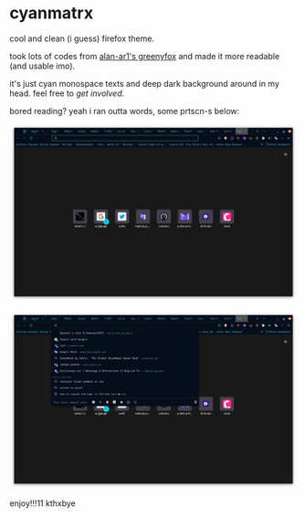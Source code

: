 # cyanmatrx

cool and clean (i guess) firefox theme. 

took lots of codes from [alan-ar1's greenyfox](https://github.com/alan-ar1/greenyfox) and made it more readable (and usable imo).

it's just cyan monospace texts and deep dark background around in my head. feel free to *get involved*.

bored reading? yeah i ran outta words, some prtscn-s below:

![new tab and lots of other tabs](/prtscn/image.png)

![drop down suggestions](/prtscn/image2.png)

enjoy!!!11 kthxbye